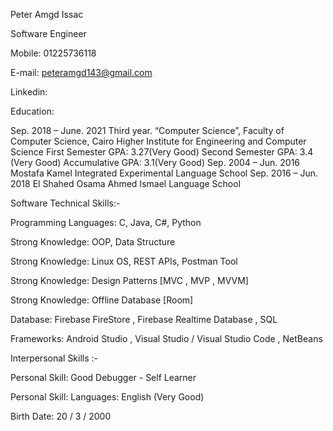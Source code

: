 Peter Amgd Issac

Software Engineer

Mobile: 01225736118

E-mail: peteramgd143@gmail.com

Linkedin: 

Education:
 
Sep. 2018 – June. 2021 Third year. “Computer Science”, Faculty of Computer Science, Cairo Higher Institute for Engineering and Computer Science
First Semester GPA:       	3.27(Very Good)
Second Semester GPA:  	3.4 (Very Good)
Accumulative GPA:       	3.1(Very Good)
Sep. 2004 – Jun. 2016 Mostafa Kamel Integrated Experimental Language School
Sep. 2016 – Jun. 2018  El Shahed Osama Ahmed Ismael Language School


Software Technical Skills:-
 
Programming Languages: C, Java, C#, Python

Strong Knowledge: OOP, Data Structure

Strong Knowledge: Linux OS, REST APIs, Postman Tool	

Strong Knowledge: Design Patterns [MVC , MVP , MVVM]

Strong Knowledge: Offline Database [Room]

Database: Firebase FireStore , Firebase Realtime Database , SQL

Frameworks: Android Studio , Visual Studio / Visual Studio Code , NetBeans 

Interpersonal Skills	:-

Personal Skill: Good Debugger - Self Learner

Personal Skill:
Languages: English (Very Good) 

Birth Date: 20 / 3 / 2000

